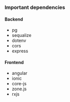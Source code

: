 ### Important dependencies

#### Backend

- pg
- sequalize
- dotenv
- cors
- express

#### Frontend

- angular
- ionic
- core-js
- zone.js
- rxjs
